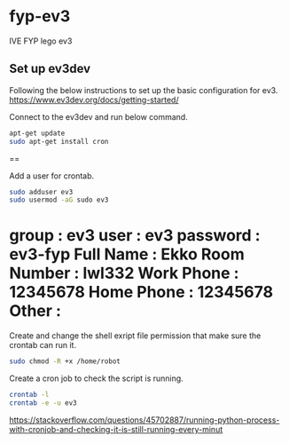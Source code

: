 # fyp-ev3
IVE FYP lego ev3 

## Set up ev3dev
Following the below instructions to set up the basic configuration for ev3.
https://www.ev3dev.org/docs/getting-started/

Connect to the ev3dev and run below command.
```bash
apt-get update
sudo apt-get install cron
```
==

Add a user for crontab.
```bash
sudo adduser ev3
sudo usermod -aG sudo ev3
```
group : ev3
user : ev3
password : ev3-fyp
Full Name : Ekko
Room Number : lwl332
Work Phone : 12345678
Home Phone : 12345678
Other : 
==

Create and change the shell exript file permission that make sure the crontab can run it.
```bash
sudo chmod -R +x /home/robot
```

Create a cron job to check the script is running.
```bash
crontab -l
crontab -e -u ev3
```
https://stackoverflow.com/questions/45702887/running-python-process-with-cronjob-and-checking-it-is-still-running-every-minut

